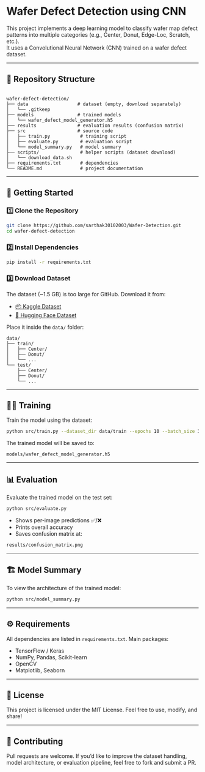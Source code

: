 #  Wafer Defect Detection using CNN

This project implements a deep learning model to classify wafer map defect patterns into multiple categories (e.g., Center, Donut, Edge-Loc, Scratch, etc.).  
It uses a Convolutional Neural Network (CNN) trained on a wafer defect dataset.

---

## 📂 Repository Structure
```

wafer-defect-detection/
├── data                  # dataset (empty, download separately)
│   └── .gitkeep
├── models                # trained models
│   └── wafer_defect_model_generator.h5
├── results               # evaluation results (confusion matrix)
├── src                   # source code
│   ├── train.py           # training script
│   ├── evaluate.py        # evaluation script
│   └── model_summary.py   # model summary
├── scripts/               # helper scripts (dataset download)
│   └── download_data.sh
├── requirements.txt       # dependencies
└── README.md              # project documentation

````

---

## 🚀 Getting Started

### 1️⃣ Clone the Repository
```bash
git clone https://github.com/sarthak30102003/Wafer-Detection.git
cd wafer-defect-detection
````

### 2️⃣ Install Dependencies

```bash
pip install -r requirements.txt
```

### 3️⃣ Download Dataset

The dataset (\~1.5 GB) is too large for GitHub. Download it from:

* [📦 Kaggle Dataset](https://www.kaggle.com/datasets/sarthakaggarwal3010/wafer-detection)
* [🤗 Hugging Face Dataset](https://huggingface.co/datasets/Sarthak123Agg/wafer_detection)

Place it inside the `data/` folder:

```
data/
├── train/
│   ├── Center/
│   ├── Donut/
│   └── ...
└── test/
    ├── Center/
    ├── Donut/
    └── ...
```

---

## 🏋️‍♂️ Training

Train the model using the dataset:

```bash
python src/train.py --dataset_dir data/train --epochs 10 --batch_size 32 --img_size 128
```

The trained model will be saved to:

```
models/wafer_defect_model_generator.h5
```

---

## 📊 Evaluation

Evaluate the trained model on the test set:

```bash
python src/evaluate.py
```

* Shows per-image predictions ✅/❌
* Prints overall accuracy
* Saves confusion matrix at:

```
results/confusion_matrix.png
```

---

## 🏗 Model Summary

To view the architecture of the trained model:

```bash
python src/model_summary.py
```

---

## ⚙️ Requirements

All dependencies are listed in `requirements.txt`. Main packages:

* TensorFlow / Keras
* NumPy, Pandas, Scikit-learn
* OpenCV
* Matplotlib, Seaborn

---

## 📜 License

This project is licensed under the MIT License.
Feel free to use, modify, and share!

---

## 🤝 Contributing

Pull requests are welcome.
If you’d like to improve the dataset handling, model architecture, or evaluation pipeline, feel free to fork and submit a PR.
